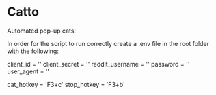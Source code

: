 # Catto
Automated pop-up cats!

In order for the script to run correctly create a .env file in the root folder with the following:

client_id = ''
client_secret = ''
reddit_username = ''
password = ''
user_agent = ''

cat_hotkey = 'F3+c'
stop_hotkey = 'F3+b'
